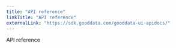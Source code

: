 ```yaml
---
title: "API reference"
linkTitle: "API reference"
externalLink: "https://sdk.gooddata.com/gooddata-ui-apidocs/"
---
```


API reference
